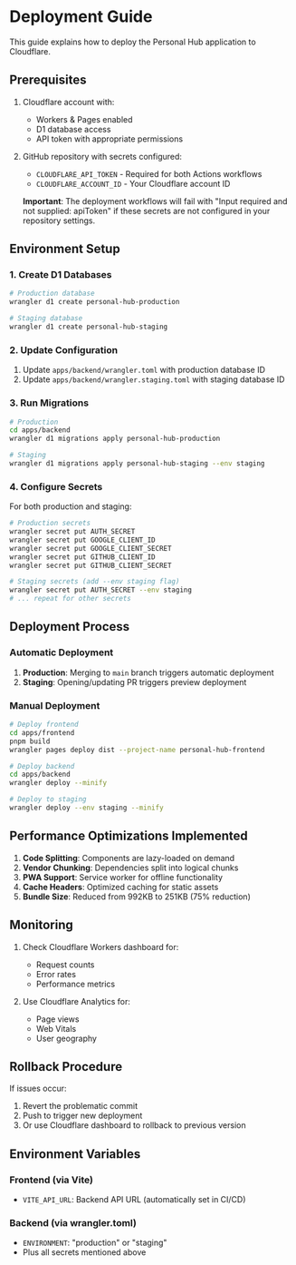 # Deployment Guide

This guide explains how to deploy the Personal Hub application to Cloudflare.

## Prerequisites

1. Cloudflare account with:
   - Workers & Pages enabled
   - D1 database access
   - API token with appropriate permissions

2. GitHub repository with secrets configured:
   - `CLOUDFLARE_API_TOKEN` - Required for both Actions workflows
   - `CLOUDFLARE_ACCOUNT_ID` - Your Cloudflare account ID
   
   **Important**: The deployment workflows will fail with "Input required and not supplied: apiToken" if these secrets are not configured in your repository settings.

## Environment Setup

### 1. Create D1 Databases

```bash
# Production database
wrangler d1 create personal-hub-production

# Staging database
wrangler d1 create personal-hub-staging
```

### 2. Update Configuration

1. Update `apps/backend/wrangler.toml` with production database ID
2. Update `apps/backend/wrangler.staging.toml` with staging database ID

### 3. Run Migrations

```bash
# Production
cd apps/backend
wrangler d1 migrations apply personal-hub-production

# Staging
wrangler d1 migrations apply personal-hub-staging --env staging
```

### 4. Configure Secrets

For both production and staging:

```bash
# Production secrets
wrangler secret put AUTH_SECRET
wrangler secret put GOOGLE_CLIENT_ID
wrangler secret put GOOGLE_CLIENT_SECRET
wrangler secret put GITHUB_CLIENT_ID
wrangler secret put GITHUB_CLIENT_SECRET

# Staging secrets (add --env staging flag)
wrangler secret put AUTH_SECRET --env staging
# ... repeat for other secrets
```

## Deployment Process

### Automatic Deployment

1. **Production**: Merging to `main` branch triggers automatic deployment
2. **Staging**: Opening/updating PR triggers preview deployment

### Manual Deployment

```bash
# Deploy frontend
cd apps/frontend
pnpm build
wrangler pages deploy dist --project-name personal-hub-frontend

# Deploy backend
cd apps/backend
wrangler deploy --minify

# Deploy to staging
wrangler deploy --env staging --minify
```

## Performance Optimizations Implemented

1. **Code Splitting**: Components are lazy-loaded on demand
2. **Vendor Chunking**: Dependencies split into logical chunks
3. **PWA Support**: Service worker for offline functionality
4. **Cache Headers**: Optimized caching for static assets
5. **Bundle Size**: Reduced from 992KB to 251KB (75% reduction)

## Monitoring

1. Check Cloudflare Workers dashboard for:
   - Request counts
   - Error rates
   - Performance metrics

2. Use Cloudflare Analytics for:
   - Page views
   - Web Vitals
   - User geography

## Rollback Procedure

If issues occur:

1. Revert the problematic commit
2. Push to trigger new deployment
3. Or use Cloudflare dashboard to rollback to previous version

## Environment Variables

### Frontend (via Vite)
- `VITE_API_URL`: Backend API URL (automatically set in CI/CD)

### Backend (via wrangler.toml)
- `ENVIRONMENT`: "production" or "staging"
- Plus all secrets mentioned above